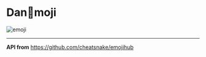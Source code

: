 # Dan🎉moji

![emoji](https://upload.wikimedia.org/wikipedia/commons/thumb/e/e6/Noto_Emoji_KitKat_263a.svg/220px-Noto_Emoji_KitKat_263a.svg.png)

<hr/>

**API from** https://github.com/cheatsnake/emojihub

